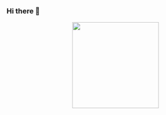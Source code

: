 ### Hi there 👋


<div align="center">
  <img height="200" src="https://raw.githubusercontent.com/samyk/samyk/main/.../c.svg"  />
</div>

###
